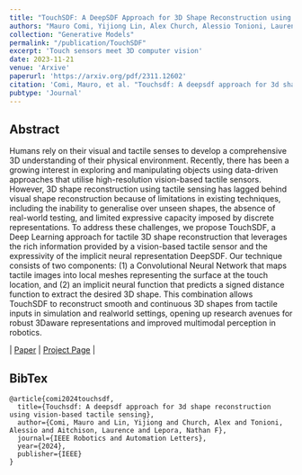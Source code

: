 ```yaml
---
title: "TouchSDF: A DeepSDF Approach for 3D Shape Reconstruction using Vision-Based Tactile Sensing"
authors: "Mauro Comi, Yijiong Lin, Alex Church, Alessio Tonioni, Laurence Aitchison, Nathan F Lepora"
collection: "Generative Models"
permalink: "/publication/TouchSDF"
excerpt: 'Touch sensors meet 3D computer vision'
date: 2023-11-21
venue: 'Arxive'
paperurl: 'https://arxiv.org/pdf/2311.12602'
citation: 'Comi, Mauro, et al. "Touchsdf: A deepsdf approach for 3d shape reconstruction using vision-based tactile sensing." IEEE Robotics and Automation Letters (2024).'
pubtype: 'Journal'
---
```


## Abstract

Humans rely on their visual and tactile senses to develop a comprehensive 3D understanding of their physical environment. Recently, there has been a growing interest in exploring and manipulating objects using data-driven approaches that utilise high-resolution vision-based tactile sensors. However, 3D shape reconstruction using tactile sensing has lagged behind visual shape reconstruction because of limitations in existing techniques, including the inability to generalise over unseen shapes, the absence of real-world testing, and limited expressive capacity imposed by discrete representations. To address these challenges, we propose TouchSDF, a Deep Learning approach for tactile 3D shape reconstruction that leverages the rich information provided by a vision-based tactile sensor and the expressivity of the implicit neural representation DeepSDF. Our technique consists of two components: (1) a Convolutional Neural Network that maps tactile images into local meshes representing the surface at the touch location, and (2) an implicit neural function that predicts a signed distance function to extract the desired 3D shape. This combination allows TouchSDF to reconstruct smooth and continuous 3D shapes from tactile inputs in simulation and realworld settings, opening up research avenues for robust 3Daware representations and improved multimodal perception in robotics. 

| [Paper](https://arxiv.org/pdf/2311.12602) | [Project Page](https://touchsdf.github.io/) | 

## BibTex 

```
@article{comi2024touchsdf,
  title={Touchsdf: A deepsdf approach for 3d shape reconstruction using vision-based tactile sensing},
  author={Comi, Mauro and Lin, Yijiong and Church, Alex and Tonioni, Alessio and Aitchison, Laurence and Lepora, Nathan F},
  journal={IEEE Robotics and Automation Letters},
  year={2024},
  publisher={IEEE}
}
```
